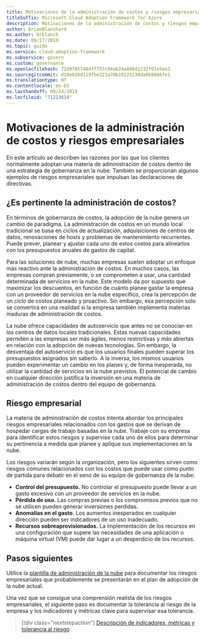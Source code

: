 ```yaml
---
title: Motivaciones de la administración de costos y riesgos empresariales
titleSuffix: Microsoft Cloud Adoption Framework for Azure
description: Motivaciones de la administración de costos y riesgos empresariales
author: BrianBlanchard
ms.author: brblanch
ms.date: 09/17/2019
ms.topic: guide
ms.service: cloud-adoption-framework
ms.subservice: govern
ms.custom: governance
ms.openlocfilehash: 72d97057484ff757c94ab24a886d1232f01e5ee3
ms.sourcegitcommit: d19e026d119fbe221a78b10225230da8b9666fe1
ms.translationtype: HT
ms.contentlocale: es-ES
ms.lasthandoff: 09/24/2019
ms.locfileid: "71223614"
---
```

# <a name="cost-management-motivations-and-business-risks"></a>Motivaciones de la administración de costos y riesgos empresariales

En este artículo se describen las razones por las que los clientes normalmente adoptan una materia de administración de costos dentro de una estrategia de gobernanza en la nube. También se proporcionan algunos ejemplos de riesgos empresariales que impulsan las declaraciones de directivas.

<!-- markdownlint-disable MD026 -->

## <a name="is-cost-management-relevant"></a>¿Es pertinente la administración de costos?

En términos de gobernanza de costos, la adopción de la nube genera un cambio de paradigma. La administración de costos en un mundo local tradicional se basa en ciclos de actualización, adquisiciones de centros de datos, renovaciones de hosts y problemas de mantenimiento recurrentes. Puede prever, planear y ajustar cada uno de estos costos para alinearlos con los presupuestos anuales de gastos de capital.

Para las soluciones de nube, muchas empresas suelen adoptar un enfoque más reactivo ante la administración de costos. En muchos casos, las empresas compran previamente, o se comprometen a usar, una cantidad determinada de servicios en la nube. Este modelo da por supuesto que maximizar los descuentos, en función de cuánto planee gastar la empresa con un proveedor de servicios en la nube específico, crea la percepción de un ciclo de costos planeado y proactivo. Sin embargo, esa percepción solo se convertirá en una realidad si la empresa también implementa materias maduras de administración de costos.

La nube ofrece capacidades de autoservicio que antes no se conocían en los centros de datos locales tradicionales. Estas nuevas capacidades permiten a las empresas ser más ágiles, menos restrictivas y más abiertas en relación con la adopción de nuevas tecnologías. Sin embargo, la desventaja del autoservicio es que los usuarios finales pueden superar los presupuestos asignados sin saberlo. A la inversa, los mismos usuarios pueden experimentar un cambio en los planes y, de forma inesperada, no utilizar la cantidad de servicios en la nube previstos. El potencial de cambio en cualquier dirección justifica la inversión en una materia de administración de costos dentro del equipo de gobernanza.

## <a name="business-risk"></a>Riesgo empresarial

La materia de administración de costos intenta abordar los principales riesgos empresariales relacionados con los gastos que se derivan de hospedar cargas de trabajo basadas en la nube. Trabaje con su empresa para identificar estos riesgos y supervise cada uno de ellos para determinar su pertinencia a medida que planee y aplique sus implementaciones en la nube.

Los riesgos variarán según la organización, pero los siguientes sirven como riesgos comunes relacionados con los costos que puede usar como punto de partida para debatir en el seno de su equipo de gobernanza de la nube:

- **Control del presupuesto.** No controlar el presupuesto puede llevar a un gasto excesivo con un proveedor de servicios en la nube.
- **Pérdida de uso.** Las compras previas o los compromisos previos que no se utilicen pueden generar inversiones perdidas.
- **Anomalías en el gasto.** Los aumentos inesperados en cualquier dirección pueden ser indicadores de un uso inadecuado.
- **Recursos sobreaprovisionados.** La implementación de los recursos en una configuración que supere las necesidades de una aplicación o máquina virtual (VM) puede dar lugar a un desperdicio de los recursos.

## <a name="next-steps"></a>Pasos siguientes

Utilice la [plantilla de administración de la nube](./template.md) para documentar los riesgos empresariales que probablemente se presentarán en el plan de adopción de la nube actual.

Una vez que se consigue una comprensión realista de los riesgos empresariales, el siguiente paso es documentar la tolerancia al riesgo de la empresa y los indicadores y métricas clave para supervisar esa tolerancia.

> [!div class="nextstepaction"]
> [Descripción de indicadores, métricas y tolerancia al riesgo](./metrics-tolerance.md)
